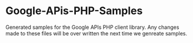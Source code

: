# Google-APis-PHP-Samples
Generated samples for the Google APIs PHP client library.    Any changes made to these files will be over written the next time we genreate samples.